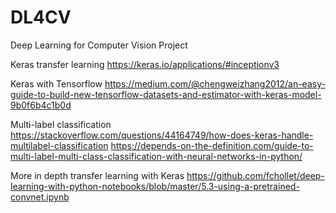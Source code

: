 # DL4CV
Deep Learning for Computer Vision Project

Keras transfer learning
https://keras.io/applications/#inceptionv3

Keras with Tensorflow
https://medium.com/@chengweizhang2012/an-easy-guide-to-build-new-tensorflow-datasets-and-estimator-with-keras-model-9b0f6b4c1b0d

Multi-label classification
https://stackoverflow.com/questions/44164749/how-does-keras-handle-multilabel-classification
https://depends-on-the-definition.com/guide-to-multi-label-multi-class-classification-with-neural-networks-in-python/

More in depth transfer learning with Keras
https://github.com/fchollet/deep-learning-with-python-notebooks/blob/master/5.3-using-a-pretrained-convnet.ipynb
